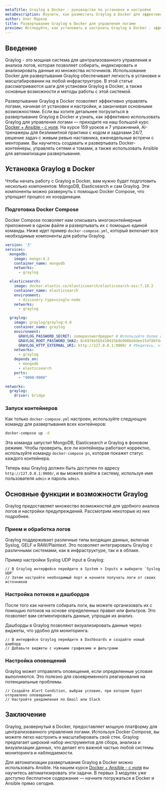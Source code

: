 ```yaml
---
metaTitle: Graylog в Docker - руководство по установке и настройке
metaDescription: Изучите, как разместить Graylog в Docker для эффективного управления логами - от установки и настройки до основных возможностей
author: Олег Марков
title: Развертывание Graylog в Docker для управления логами
preview: Исследуйте, как установить и настроить Graylog в Docker - эффективное управление логами, удобное масштабирование и поддержка работы в облаке
---
```


## Введение

Graylog - это мощная система для централизованного управления и анализа логов, которая позволяет собирать, индексировать и анализировать данные из множества источников. Использование Docker для развертывания Graylog обеспечивает легкость в установке и масштабировании на любой инфраструктуре. В этой статье рассматриваются шаги для установки Graylog в Docker, а также основные возможности и методы работы с этой системой.

Развертывание Graylog в Docker позволяет эффективно управлять логами, начиная от установки и настройки, и заканчивая основными возможностями. Если вы хотите детальнее погрузиться в развертывание Graylog в Docker и узнать, как эффективно использовать Graylog для управления логами — приходите на наш большой курс [Docker + Ansible - с нуля](https://purpleschool.ru/course/docker?utm_source=knowledgebase&utm_medium=text&utm_campaign=Razvertyvanie_Graylog_v_Docker_dlya_upravleniya_logami). На курсе 159 уроков и 7 упражнений, AI-тренажеры для безлимитной практики с кодом и задачами 24/7, решение задач с живым ревью наставника, еженедельные встречи с менторами. Вы научитесь создавать и развертывать Docker-контейнеры, управлять сетями и томами, а также использовать Ansible для автоматизации развертывания.

## Установка Graylog в Docker

Чтобы начать работу с Graylog в Docker, вам нужно будет подготовить несколько компонентов: MongoDB, Elasticsearch и сам Graylog. Эти компоненты можно развернуть с помощью Docker Compose, что упрощает процесс их координации.

### Подготовка Docker Compose

Docker Compose позволяет нам описывать многоконтейнерные приложения в одном файле и развертывать их с помощью единой команды. Ниже идет пример `docker-compose.yml`, который включает все необходимые компоненты для работы Graylog.

```yaml
version: '3'
services:
  mongodb:
    image: mongo:4.2
    container_name: mongodb
    networks:
      - graylog

  elasticsearch:
    image: docker.elastic.co/elasticsearch/elasticsearch-oss:7.10.2
    container_name: elasticsearch
    environment:
      - discovery.type=single-node
    networks:
      - graylog

  graylog:
    image: graylog/graylog:4.0
    container_name: graylog
    environment:
      GRAYLOG_PASSWORD_SECRET: somepasswordpepper # Используйте более сложный и случайный пароль
      GRAYLOG_ROOT_PASSWORD_SHA2: 8c6976e5b5410415bde908bd4dee15df8bf4419bd031df1a8c3b25a1214e0f90 # SHA2 хэш "admin"
      GRAYLOG_HTTP_EXTERNAL_URI: http://127.0.0.1:9000/ # Убедитесь, что это соответствует вашему домену или IP
    networks:
      - graylog
    depends_on:
      - mongodb
      - elasticsearch
    ports:
      - "9000:9000"

networks:
  graylog:
    driver: bridge
```

### Запуск контейнеров

Как только `docker-compose.yml` настроен, используйте следующую команду для развертывания всех контейнеров:

```bash
docker-compose up -d
```

Эта команда запустит MongoDB, Elasticsearch и Graylog в фоновом режиме. Чтобы проверить, все ли контейнеры работают корректно, используйте команду `docker-compose ps`, которая покажет статус каждого контейнера.

Теперь ваш Graylog должен быть доступен по адресу `http://127.0.0.1:9000/`, и вы можете войти в систему, используя имя пользователя `admin` и пароль `admin`.

## Основные функции и возможности Graylog

Graylog предоставляет множество возможностей для удобного анализа логов и настройки предупреждений. Рассмотрим некоторые из них подробнее.

### Прием и обработка логов

Graylog поддерживает различные типы входящих данных, включая Syslog, GELF и RAW/Plaintext. Это позволяет интегрировать Graylog с различными системами, как в инфраструктуре, так и в облаке.

Пример настройки Syslog UDP input в Graylog:

```
// В Graylog интерфейсе перейдите в System > Inputs и выберите `Syslog UDP`
// Затем настройте необходимый порт и начните получать логи от своих источников
```

### Настройка потоков и дашбордов

После того как начнете собирать логи, вы можете организовать их с помощью потоков на основе определенных правил или фильтров. Это позволяет вам сегментировать данные, упрощая их анализ.

Дашборды в Graylog позволяют визуализировать данные через виджеты, что удобно для мониторинга.

```
// В интерфейсе Graylog перейдите в Dashboards и создайте новый дашборд
// Добавьте виджеты с нужными графиками и фильтрами
```

### Настройка оповещений

Graylog может отправлять оповещения, если определенные условия выполняются. Это полезно для своевременного реагирования на потенциальные проблемы.

```
// Создайте Alert Condition, выбрав условие, при котором будет отправлено оповещение
// Настройте уведомления по Email или Slack
```

## Заключение

Graylog, развернутый в Docker, предоставляет мощную платформу для централизованного управления логами. Используя Docker Compose, вы можете легко настроить и масштабировать свой стек. Graylog предлагает широкий набор инструментов для сбора, анализа и визуализации данных, что делает его важной частью любой системы мониторинга и наблюдаемости.

Для автоматизации развертывания Graylog в Docker можно использовать Ansible. На нашем курсе [Docker + Ansible - с нуля](https://purpleschool.ru/course/docker?utm_source=knowledgebase&utm_medium=text&utm_campaign=Razvertyvanie_Graylog_v_Docker_dlya_upravleniya_logami) вы научитесь автоматизировать эти задачи. В первых 3 модулях уже доступно бесплатное содержание — начните погружаться в Docker и Ansible прямо сегодня.
